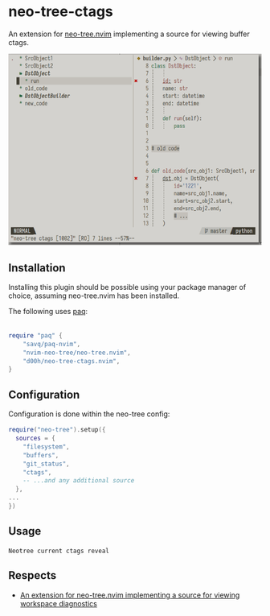 # neo-tree-ctags

An extension for [neo-tree.nvim](https://github.com/nvim-neo-tree/neo-tree.nvim)
implementing a source for viewing buffer ctags.

![neo-tree-ctags](./docs/sample.png)

## Installation

Installing this plugin should be possible using your package manager of choice,
assuming neo-tree.nvim has been installed.

The following uses [paq](https://github.com/wbthomason/packer.nvim):

```lua

require "paq" {
    "savq/paq-nvim",
    "nvim-neo-tree/neo-tree.nvim",
    "d00h/neo-tree-ctags.nvim",
}
```

## Configuration

Configuration is done within the neo-tree config:

```lua
require("neo-tree").setup({
  sources = {
    "filesystem",
    "buffers",
    "git_status",
    "ctags",
    -- ...and any additional source
  },
...
})
 ```
## Usage 

 ```
Neotree current ctags reveal
 ```

## Respects

* [An extension for neo-tree.nvim implementing a source for viewing workspace diagnostics](https://github.com/mrbjarksen/neo-tree-diagnostics.nvim)
